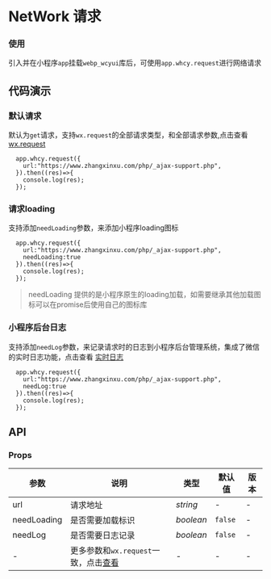 # NetWork 请求

### 使用

引入并在小程序`app`挂载`webp_wcyui`库后，可使用`app.whcy.request`进行网络请求

## 代码演示

### 默认请求
默认为`get`请求，支持`wx.request`的全部请求类型，和全部请求参数,点击查看 [wx.request](https://developers.weixin.qq.com/miniprogram/dev/api/network/request/wx.request.html)
```
  app.whcy.request({
    url:"https://www.zhangxinxu.com/php/_ajax-support.php",
  }).then((res)=>{
    console.log(res);
  });
```


### 请求loading

支持添加`needLoading`参数，来添加小程序loading图标

```
  app.whcy.request({
    url:"https://www.zhangxinxu.com/php/_ajax-support.php",
    needLoading:true
  }).then((res)=>{
    console.log(res);
  });
```
> needLoading 提供的是小程序原生的loading加载，如需要继承其他加载图标可以在promise后使用自己的图标库

### 小程序后台日志

支持添加`needLog`参数，来记录请求时的日志到小程序后台管理系统，集成了微信的实时日志功能，点击查看 [实时日志](https://developers.weixin.qq.com/miniprogram/dev/framework/realtimelog/)

```
  app.whcy.request({
    url:"https://www.zhangxinxu.com/php/_ajax-support.php",
    needLog:true
  }).then((res)=>{
    console.log(res);
  });
```
## API

### Props

| 参数 | 说明 | 类型 | 默认值 | 版本 |
| --- | --- | --- | --- | --- |
| url | 请求地址 | _string_ | - | - |
| needLoading | 是否需要加载标识 | _boolean_ | `false` | - |
| needLog | 是否需要日志记录 | _boolean_ | `false` | - |
| - | 更多参数和`wx.request`一致，点击[查看](https://developers.weixin.qq.com/miniprogram/dev/api/network/request/wx.request.html) | - | - | - |

